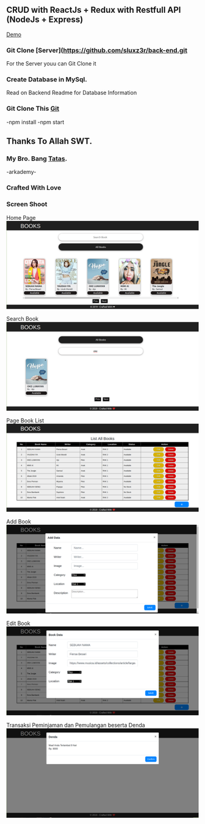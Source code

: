 ## CRUD with ReactJs + Redux with Restfull API (NodeJs + Express)

[Demo](https://laughing-yalow-3dc305.netlify.com/)

### Git Clone [Server](https://github.com/sluxz3r/back-end.git
For the Server youu can Git Clone it

### Create Database in MySql.
Read on Backend Readme for Database Information

### Git Clone This [Git](https://github.com/sluxz3r/week5-crud-react-redux.git)
-npm install 
-npm start

## Thanks To Allah SWT.
### My Bro. Bang [Tatas](https://github.com/tatasfachrul).
-arkademy-
### Crafted With Love

### Screen Shoot
Home Page
![alt text](https://github.com/sluxz3r/week5-crud-react-redux/blob/master/src/assets/img/satu.png)

Search Book
![alt text](https://github.com/sluxz3r/week5-crud-react-redux/blob/master/src/assets/img/lima.png)

Page Book List
![alt text](https://github.com/sluxz3r/week5-crud-react-redux/blob/master/src/assets/img/dua.png)

Add Book
![alt text](https://github.com/sluxz3r/week5-crud-react-redux/blob/master/src/assets/img/empat.png)

Edit Book
![alt text](https://github.com/sluxz3r/week5-crud-react-redux/blob/master/src/assets/img/tiga.png)

Transaksi Peminjaman dan Pemulangan beserta Denda
![alt text](https://github.com/sluxz3r/week5-crud-react-redux/blob/master/src/assets/img/enam.png)
